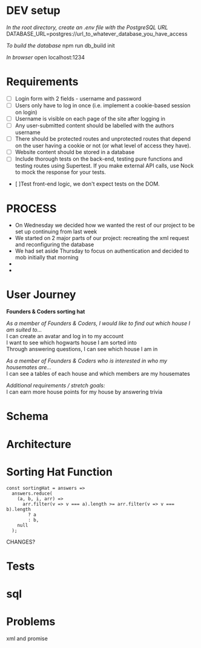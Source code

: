 
# DEV setup

*In the root directory, create an .env file with the PostgreSQL URL*
DATABASE_URL=postgres://url_to_whatever_database_you_have_access

*To build the database*
npm run db_build init

*In browser*
open localhost:1234

# Requirements

- [ ] Login form with 2 fields - username and password
- [ ] Users only have to log in once (i.e. implement a cookie-based session on login)
- [ ] Username is visible on each page of the site after logging in
- [ ] Any user-submitted content should be labelled with the authors username
- [ ] There should be protected routes and unprotected routes that depend on the user having a cookie or not (or what level of access they have).
- [ ] Website content should be stored in a database
- [ ] Include thorough tests on the back-end, testing pure functions and testing routes using Supertest. If you make external API calls, use Nock to mock the response for your tests.
- [ ]Test front-end logic, we don't expect tests on the DOM.


# PROCESS

- On Wednesday we decided how we wanted the rest of our project to be set up continuing from last week
- We started on 2 major parts of our project: recreating the xml request and reconfiguring the database
- We had set aside Thursday to focus on authentication and decided to mob initially that morning
-
-

# User Journey

**Founders & Coders sorting hat**<br>

*As a member of Founders & Coders, I would like to find out which house I am suited to...*<br>
I can create an avatar and log in to my account<br>
I want to see which hogwarts house I am sorted into<br>
Through answering questions, I can see which house I am in<br>

*As a member of Founders & Coders who is interested in who my housemates are...*<br>
I can see a tables of each house and which members are my housemates<br>

*Additional requirements / stretch goals:*<br>
I can earn more house points for my house by answering trivia<br>

# Schema



# Architecture



# Sorting Hat Function

```
const sortingHat = answers =>
  answers.reduce(
    (a, b, i, arr) =>
      arr.filter(v => v === a).length >= arr.filter(v => v === b).length
        ? a
        : b,
    null
  );
```
CHANGES?

# Tests



# sql


# Problems

xml and promise
